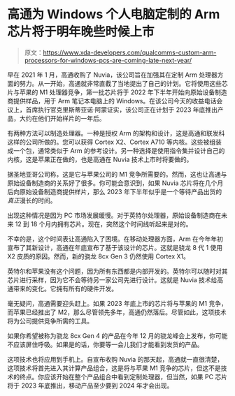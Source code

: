# 高通为 Windows 个人电脑定制的 Arm 芯片将于明年晚些时候上市

> 原文：<https://www.xda-developers.com/qualcomms-custom-arm-processors-for-windows-pcs-are-coming-late-next-year/>

早在 2021 年 1 月，高通收购了 Nuvia，该公司旨在加强其在定制 Arm 处理器方面的努力。从一开始，高通就非常直截了当地提出了自己的计划。它将使用这些芯片与苹果的 M1 处理器竞争，第一批芯片将于 2022 年下半年开始向原始设备制造商提供样品，用于 Arm 笔记本电脑上的 Windows。在该公司今天的收益电话会议上，首席执行官克里斯蒂亚诺·阿蒙证实，该公司正在计划于 2023 年底推出产品，大约在他们开始样片的一年后。

有两种方法可以制造处理器。一种是授权 Arm 的架构和设计，这是高通和联发科这样的公司所做的。您可以获得 Cortex X2、Cortex A710 等内核。这些被组装成一个包，通常类似于 Arm 的参考设计。另一种选择是使用指令集并设计自己的内核，这是苹果正在做的，也是高通在 Nuvia 技术上市时将要做的。

据圣地亚哥公司称，这是它与苹果公司的 M1 竞争所需要的。然而，这也让高通与原始设备制造商的关系好了很多。你可能会意识到，如果 Nuvia 芯片将在几个月后向原始设备制造商提供样片，那么 2023 年下半年似乎是一个等待产品出货的*真正*漫长的时间。

出现这种情况是因为 PC 市场发展缓慢。对于英特尔处理器，原始设备制造商在未来 12 到 18 个月内拥有芯片。现在，突然这个时间线听起来是对的。

不幸的是，这个时间表让高通陷入了困境。在移动处理器方面，Arm 在今年年初宣布了其新设计，高通在年底宣布了基于该设计的芯片。这就是骁龙 8 代 1 使用 X2 皮质的原因。然而，新的骁龙 8cx Gen 3 仍然使用 Cortex X1。

英特尔和苹果没有这个问题，因为所有东西都是内部开发的。英特尔可以随时对其芯片进行采样，因为它不会等待另一家公司先进行设计。这就是 Nuvia 技术给高通带来的变化。它拥有所有的硬件开发。

毫无疑问，高通需要迎头赶上。如果 2023 年底上市的芯片将与苹果的 M1 竞争，而苹果已经推出了 M2，那么尽管领先多年，高通仍然落后。尽管如此，这项技术将为公司提供竞争所需的工具。

如果你希望被称为骁龙 8cx Gen 4 的产品在今年 12 月的骁龙峰会上发布，你可能不应该屏住呼吸。如果是的话，你要等一会儿我们才能看到发货的产品。

这项技术也将应用到手机上。自宣布收购 Nuvia 的那天起，高通就一直很清楚，这项技术将首先进入其计算产品组合，这是将与苹果 M1 竞争的芯片，但这不是技术的终点。你应该开始在整个产品组合中看到定制处理器，但当然，如果 PC 芯片将于 2023 年底推出，移动产品至少要到 2024 年才会出现。